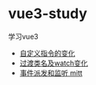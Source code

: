 # vue3-study
学习vue3
- [自定义指令的变化](https://github.com/new-wang/vue3-study/blob/main/demo/vite-vue/src/main.js#L9)
- [过渡类名及watch变化](https://github.com/new-wang/vue3-study/blob/main/demo/vite-vue/src/components/TransitionTest.vue)
- [事件派发和监听 mitt](https://github.com/new-wang/vue3-study/blob/main/demo/vite-vue/src/components/HelloWorld.vue#L62)
